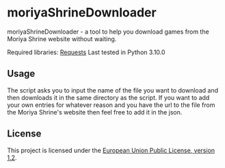# moriyaShrineDownloader
moriyaShrineDownloader - a tool to help you download games from the Moriya Shrine website without waiting.

Required libraries: [Requests](https://docs.python-requests.org/en/latest/)
Last tested in Python 3.10.0
## Usage
The script asks you to input the name of the file you want to download and then downloads it in the same directory as the script. If you want to add your own entries for whatever reason and you have the url to the file from the Moriya Shrine's website then feel free to add it in the json.
## License 
This project is licensed under the [European Union Public License, version 1.2](https://joinup.ec.europa.eu/collection/eupl/eupl-text-eupl-12).
